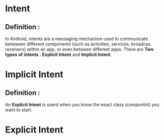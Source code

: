 # Intent
## Definition :
In Android, intents are a messaging mechanism used to communicate betweeen different components (such as activities, services, broadcas receivers) within an app, or even between different apps.
There are **Two types of intents** : **Explicit Intent** and **Implicit Intent**.

# Implicit Intent
## Definition : 
An **Explicit Intent** is userd when you know the exact class (compontnt) you want to start.

# Explicit Intent
